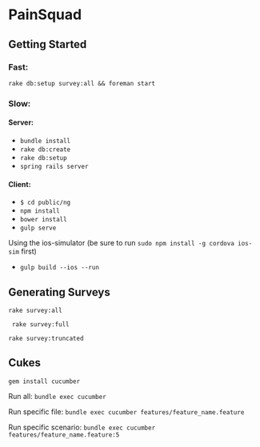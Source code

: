 # PainSquad


## Getting Started

### Fast:

`rake db:setup survey:all && foreman start`

### Slow:

#### Server:

- `bundle install`
- `rake db:create`
- `rake db:setup`
- `spring rails server`

#### Client:

- `$ cd public/ng`
- `npm install`
- `bower install`
- `gulp serve`

Using the ios-simulator (be sure to run `sudo npm install -g cordova ios-sim` first)

- `gulp build --ios --run`


## Generating Surveys

`rake survey:all`

` rake survey:full`

`rake survey:truncated`


## Cukes

`gem install cucumber`

Run all: `bundle exec cucumber`

Run specific file: `bundle exec cucumber features/feature_name.feature`

Run specific scenario: `bundle exec cucumber features/feature_name.feature:5`

